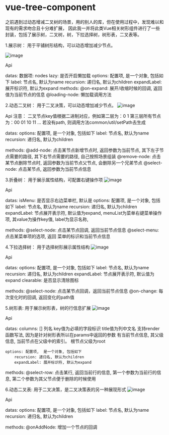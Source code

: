 # vue-tree-component

之前遇到过动态增减二叉树的场景，用的别人的库，但在使用过程中，发现难以和现有的需求吻合且十分难扩展， 因此我一并将此类Vue相关树形组件进行了一些封装，包括了展示树，二叉树，树，下拉选择树，树形表，二叉表等。

1.展示树：
用于平铺树形结构，可以动态增加减少节点。

![image](https://github.com/xiamingwei/vue-tree-component/blob/master/src/assets/trees/tree.png)

Api

datas: 
    数据项: nodes
    lazy: 是否开启懒加载
    options: 配置项,  是一个对象, 包括如下
            label: 节点名, 默认为name
            recursion: 递归名, 默认为children
            expandLabel: 展开标识符, 默认为expand
methods: 
    @on-expand: 展开/收缩时候的回调, 返回值为当前节点的信息
    @loading-node: 懒加载调用方法

2.动态二叉树：
用于二叉决策，可以动态增加减少节点。
![image](https://github.com/xiamingwei/vue-tree-component/blob/master/src/assets/trees/binary-tree.png)
    
Api
    注意： 二叉节点key值根据二进制对应，例如第二层为：0 1 第三层所有节点为：00 01 10 11 ...
           若没有path, 则调用方法common/util/setPath去生成
    
datas: 
    options: 配置项,  是一个对象, 包括如下
    label: 节点名, 默认为name
    recursion: 递归名, 默认为children
            
methods: 
    @add-node: 点击某节点新增节点时, 返回参数为当前节点, 其下左子节点需要的路径, 其下右节点需要的路径, 自己按照场景组装
    @remove-node: 点击某节点删除节点时, 返回参数为当前节点父节点, 会删除另一个兄弟节点
    @select-node: 点击某节点, 返回参数为当前节点信息

3.折叠树：
用于展示属性结构，可配置右键操作项
![image](https://github.com/xiamingwei/vue-tree-component/blob/master/src/assets/trees/folder-tree.png)

Api
    
datas: 
    isMenu: 是否显示右边菜单栏, 默认是
    options: 配置项,  是一个对象, 包括如下
        label: 节点名, 默认为name
        recursion: 递归名, 默认为children
        expandLabel: 节点展开表示符, 默认值为expand,
         menuList为菜单右键菜单操作项, 其value为操作key值, label为显示名称,

methods: 
    @select-node: 点击某节点回调, 返回当前节点信息
    @select-menu: 点击某菜单项的选项, 返回 菜单的标识和当前节点信息

4.下拉选择树：
用于选择树形展示属性结构
![image](https://github.com/xiamingwei/vue-tree-component/blob/master/src/assets/trees/drop-tree.png)

Api

datas: 
    options: 配置项,  是一个对象, 包括如下
        label: 节点名, 默认为name
        recursion: 递归名, 默认为children
        expandLabel: 节点展开表示符, 默认值为expand
        clearable: 是否显示清除图标
        
methods: 
    @select-node: 点击某节点回调，返回当前节点信息
    @on-change: 每次变化时的回调, 返回变化的path值


5.树形表:
用于展示树形表，树的行信息扩展
![image](https://github.com/xiamingwei/vue-tree-component/blob/master/src/assets/trees/tree-table.png)


Api

datas: 
    columns: [] 列名
        key值为必填的字段标识
        title值为列中文名
        支持render函数写法, 因为是针对树形表所以在params中返回的参数 有当前节点信息, 其父级信息, 当前节点在父级中的索引。 根节点父级为root

    options: 配置项,  是一个对象, 包括如下
        recursion: 递归名, 默认为children
        expandLabel: 展开标识符, 默认为expand
     
methods: 
    @select-row: 点击某行, 返回当前行的信息, 第一个参数为当前行的信息, 第二个参数为其父节点便于删除的时候使用


6.动态二叉表:
用于二叉决策，是二叉决策表的另一种展现形式
![image](https://github.com/xiamingwei/vue-tree-component/blob/master/src/assets/trees/binary-tree.png)

Api
  
datas: 
    options: 配置项,  是一个对象, 包括如下
        label: 节点名, 默认为name
        recursion: 递归名, 默认为children
      
methods: 
    @onAddNode: 增加一个节点的回调

